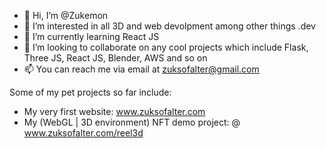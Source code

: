 - 👋 Hi, I’m @Zukemon
- 👀 I’m interested in all 3D and web devolpment among other things .dev
- 🌱 I’m currently learning React JS
- 💞️ I’m looking to collaborate on any cool projects which include Flask, Three JS, React JS, Blender, AWS and so on
- 📫 You can reach me via email at zuksofalter@gmail.com

Some of my pet projects so far include:

- My very first website: www.zuksofalter.com
- My (WebGL | 3D environment) NFT demo project: @ www.zuksofalter.com/reel3d

<!---
Zukemon/Zukemon is a ✨ special ✨ repository because its `README.md` (this file) appears on your GitHub profile.
You can click the Preview link to take a look at your changes.
--->
